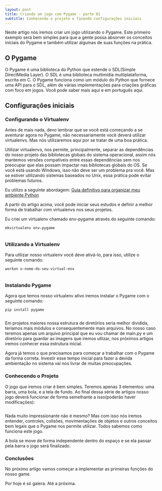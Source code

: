 ```yaml
---
layout: post
title: Criando um jogo com Pygame - parte 01
subtitle: Conhecendo o projeto e fazendo configurações iniciais
---
```


Neste artigo nós iremos criar um jogo utilizando o Pygame. Este primeiro exemplo será bem simples para que a gente possa absorver os conceitos iniciais do Pygame e também utilizar algumas de suas funções na prática.

## O Pygame

O Pygame é uma biblioteca do Python que estende o SDL(Simple DirectMedia Layer). O SDL é uma biblioteca multimídia multiplataforma, escrita em C. O Pygame funciona como um módulo do Python que fornece uma API para o SDL, além de várias implementações para criações gráficas com foco em jogos. Você pode saber mais aqui e em português aqui.

## Configurações iniciais

### Configurando o Virtualenv

Antes de mais nada, devo lembrar que se você está começando a se aventurar agora no Pygame, não necessariamente você deverá utilizar virtualenvs. Mas nós utilizaremos aqui por se tratar de uma boa prática.

Utilizar virtualenvs, nos permite, principalmente, separar as dependências do nosso projeto das bibliotecas globais do sistema operacional, assim nós mantemos versões compatíveis entre essas dependências sem nos preocupar que elas possam impactar nas bibliotecas globais do OS. Se você está usando Windows, isso não deve ser um problema pra você. Mas se estiver utilizando sistemas baseados no Unix, essa prática pode evitar problemas futuros.

Eu utilizo a seguinte abordagem: <a target="_blank" href="https://medium.com/welcome-to-the-django/guia-definitivo-para-organizar-meu-ambiente-python-a16e2479b753">Guia definitivo para organizar meu ambiente Python</a>

A partir do artigo acima, você pode iniciar seus estudos e definir a melhor forma de trabalhar com virtualenvs nos seus projetos.

Eu criei um virtualenv chamado env-pygame através do seguinte comando:

```mkvirtualenv env-pygame```

<center>
    <img src="../img/articles-images/2018-02-26-criando-um-jogo-com-pygame-parte01/2018-02-26-criando-um-jogo-com-pygame-parte01-mark0.png" alt="">
</center>

### Utilizando a Virtualenv

Para utilizar nosso virtualenv você deve ativá-lo, para isso, utilize o seguinte comando:

```workon o-nome-do-seu-virtual-env```

<center>
    <img src="../img/articles-images/2018-02-26-criando-um-jogo-com-pygame-parte01/1__fNBLcUKSRw4iOc_Z_WCzw.png" alt="">
</center>

### Instalando Pygame

Agora que temos nosso virtualenv ativo iremos instalar o Pygame com o seguinte comando:

```pip install pygame```

<center>
    <img src="../img/articles-images/2018-02-26-criando-um-jogo-com-pygame-parte01/1_Z3bJplD4HeqQoGRb__adjQ.png" alt="">
</center>

Em projetos maiores nossa estrutura de diretórios seria melhor dividida, teríamos mais módulos e consequentemente mais arquivos. No nosso caso teremos apenas um arquivo principal que eu vou chamar de main.py e um diretório para guardar as imagens que iremos utlizar, nos próximos artigos iremos conhecer essa estrutura inicial.

Agora já temos o que precisamos para começar a trabalhar com o Pygame da forma correta. Investir esse tempo inicial para fazer a devida ambientação no sistema vai nos livrar de muitas preocupações.

### Conhecendo o Projeto

O jogo que iremos criar é bem simples. Teremos apenas 3 elementos: uma barra, uma bola, e a tela de fundo. Ao final dessa série de artigos nosso jogo deverá funcionar de forma semelhante a isso(poderão haver modificações):

<center>
    <img src="../img/articles-images/2018-02-26-criando-um-jogo-com-pygame-parte01/1_bvUZYV4iliY8546NS2i5wg.gif" alt="">
</center>

Nada muito impressionante não é mesmo? Mas com isso nós iremos entender, controles, colisões, movimentações de objetos e outros conceitos bem legais que o Pygame nos permite utilizar. Todos sabemos como funciona este jogo.

A bola se move de forma independente dentro do espaço e se ela passar pela barra o jogo será finalizado.

### Conclusões

No próximo artigo vamos começar a implementar as primeiras funções do nosso game.

Por hoje é só galera. Até a próxima.
